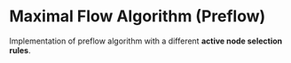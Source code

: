 # Maximal Flow Algorithm (Preflow)
Implementation of preflow algorithm with a different 
**active node selection rules**.

